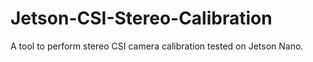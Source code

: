 # Jetson-CSI-Stereo-Calibration
A tool to perform stereo CSI camera calibration tested on Jetson Nano.
